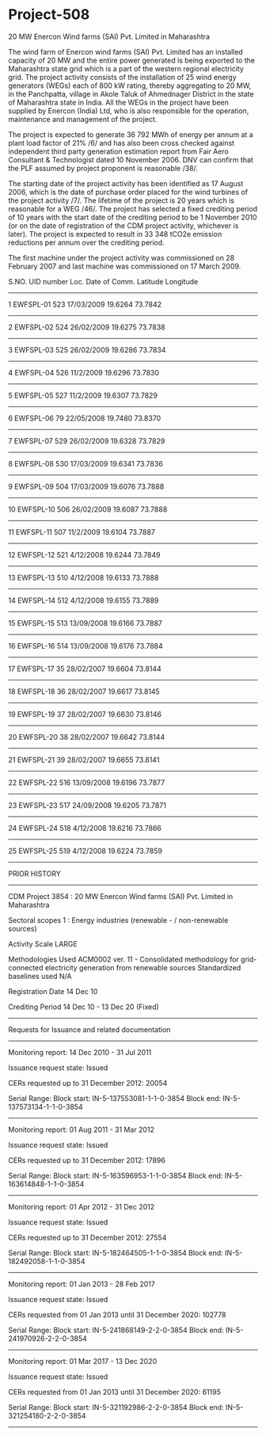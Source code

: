 # Project-508
20 MW Enercon Wind farms (SAI) Pvt. Limited in Maharashtra

The wind farm of Enercon wind farms (SAI) Pvt. Limited has an installed capacity of 20 MW
and the entire power generated is being exported to the Maharashtra state grid which is a part
of the western regional electricity grid. The project activity consists of the installation of 25
wind energy generators (WEGs) each of 800 kW rating, thereby aggregating to 20 MW, in the
Panchpatta, village in Akole Taluk of Ahmednager District in the state of Maharashtra state in
India. All the WEGs in the project have been supplied by Enercon (India) Ltd, who is also
responsible for the operation, maintenance and management of the project.

The project is expected to generate 36 792 MWh of energy per annum at a plant load factor of
21% /6/ and has also been cross checked against independent third party generation
estimation report from Fair Aero Consultant & Technologist dated 10 November 2006. DNV
can confirm that the PLF assumed by project proponent is reasonable /38/.

The starting date of the project activity has been identified as 17 August 2006, which is the
date of purchase order placed for the wind turbines of the project activity /7/. The lifetime of
the project is 20 years which is reasonable for a WEG /46/. The project has selected a fixed
crediting period of 10 years with the start date of the crediting period to be 1 November 2010
(or on the date of registration of the CDM project activity, whichever is later). The project is
expected to result in 33 348 tCO2e emission reductions per annum over the crediting period.

The first machine under the project activity was commissioned on 28 February 2007 and last
machine was commissioned on 17 March 2009.

S.NO. UID number Loc. Date of Comm. Latitude Longitude
________
1 EWFSPL-01 523 17/03/2009 19.6264 73.7842
_______
2 EWFSPL-02 524 26/02/2009 19.6275 73.7838
______
3 EWFSPL-03 525 26/02/2009 19.6286 73.7834
______
4 EWFSPL-04 526 11/2/2009 19.6296 73.7830
______
5 EWFSPL-05 527 11/2/2009 19.6307 73.7829
______
6 EWFSPL-06 79 22/05/2008 19.7480 73.8370
______
7 EWFSPL-07 529 26/02/2009 19.6328 73.7829
______
8 EWFSPL-08 530 17/03/2009 19.6341 73.7836
______
9 EWFSPL-09 504 17/03/2009 19.6076 73.7888
______
10 EWFSPL-10 506 26/02/2009 19.6087 73.7888
______
11 EWFSPL-11 507 11/2/2009 19.6104 73.7887
______
12 EWFSPL-12 521 4/12/2008 19.6244 73.7849
______
13 EWFSPL-13 510 4/12/2008 19.6133 73.7888
______
14 EWFSPL-14 512 4/12/2008 19.6155 73.7889
______
15 EWFSPL-15 513 13/09/2008 19.6166 73.7887
______
16 EWFSPL-16 514 13/09/2008 19.6176 73.7884
______
17 EWFSPL-17 35 28/02/2007 19.6604 73.8144
______
18 EWFSPL-18 36 28/02/2007 19.6617 73.8145
______
19 EWFSPL-19 37 28/02/2007 19.6630 73.8146
______
20 EWFSPL-20 38 28/02/2007 19.6642 73.8144
______
21 EWFSPL-21 39 28/02/2007 19.6655 73.8141
______
22 EWFSPL-22 516 13/09/2008 19.6196 73.7877
______
23 EWFSPL-23 517 24/09/2008 19.6205 73.7871
______
24 EWFSPL-24 518 4/12/2008 19.6216 73.7866
______
25 EWFSPL-25 519 4/12/2008 19.6224 73.7859 
____________

PRIOR HISTORY
___________
CDM Project 3854 : 20 MW Enercon Wind farms (SAI) Pvt. Limited in Maharashtra

Sectoral scopes	1 : Energy industries (renewable - / non-renewable sources)

Activity Scale	LARGE

Methodologies Used	ACM0002 ver. 11 - Consolidated methodology for grid-connected electricity generation from renewable sources
Standardized baselines used	N/A

Registration Date	14 Dec 10

Crediting Period	14 Dec 10 - 13 Dec 20 (Fixed)
________
Requests for Issuance
and related documentation	
___________
Monitoring report: 14 Dec 2010 - 31 Jul 2011 

Issuance request state: Issued


CERs requested up to 31 December 2012: 20054

Serial Range: Block start: IN-5-137553081-1-1-0-3854      Block end: IN-5-137573134-1-1-0-3854
__________________

Monitoring report: 01 Aug 2011 - 31 Mar 2012

Issuance request state: Issued

CERs requested up to 31 December 2012: 17896

Serial Range: Block start: IN-5-163596953-1-1-0-3854      Block end: IN-5-163614848-1-1-0-3854
_____________

Monitoring report: 01 Apr 2012 - 31 Dec 2012 

Issuance request state: Issued

CERs requested up to 31 December 2012: 27554

Serial Range: Block start: IN-5-182464505-1-1-0-3854      Block end: IN-5-182492058-1-1-0-3854
_____________
Monitoring report: 01 Jan 2013 - 28 Feb 2017 

Issuance request state: Issued

CERs requested from 01 Jan 2013 until 31 December 2020: 102778

Serial Range: Block start: IN-5-241868149-2-2-0-3854      Block end: IN-5-241970926-2-2-0-3854
___________
Monitoring report: 01 Mar 2017 - 13 Dec 2020 

Issuance request state: Issued

CERs requested from 01 Jan 2013 until 31 December 2020: 61195

Serial Range: Block start: IN-5-321192986-2-2-0-3854      Block end: IN-5-321254180-2-2-0-3854
_______________
